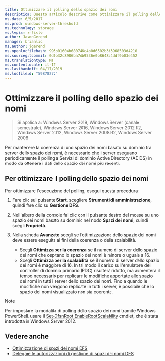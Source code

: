 ```yaml
---
title: Ottimizzare il polling dello spazio dei nomi
description: Questo articolo descrive come ottimizzare il polling dello spazio dei nomi per mantenere la coerenza di uno spazio dei nomi basato su domino tra server dello spazio dei nomi
ms.date: 6/5/2017
ms.prod: windows-server-threshold
ms.technology: storage
ms.topic: article
author: JasonGerend
manager: brianlic
ms.author: jgerend
ms.openlocfilehash: 995b01604b680746c4b0d6502b3b3968503d4210
ms.sourcegitcommit: 0d0b32c8986ba7db9536e0b8648d4ddf9b03e452
ms.translationtype: MT
ms.contentlocale: it-IT
ms.lasthandoff: 04/17/2019
ms.locfileid: "59878272"
---
```

# <a name="optimize-namespace-polling"></a>Ottimizzare il polling dello spazio dei nomi

> Si applica a: Windows Server 2019, Windows Server (canale semestrale), Windows Server 2016, Windows Server 2012 R2, Windows Server 2012, Windows Server 2008 R2, Windows Server 2008

Per mantenere la coerenza di uno spazio dei nomi basato su dominio tra server dello spazio dei nomi, è necessario che i server eseguano periodicamente il polling a Servizi di dominio Active Directory (AD DS) in modo da ottenere i dati dello spazio dei nomi più recenti. 

## <a name="to-optimize-namespace-polling"></a>Per ottimizzare il polling dello spazio dei nomi

Per ottimizzare l'esecuzione del polling, esegui questa procedura:

1.  Fare clic sul pulsante **Start**, scegliere **Strumenti di amministrazione**, quindi fare clic su **Gestione DFS**.

2.  Nell'albero della console fai clic con il pulsante destro del mouse su uno spazio dei nomi basato su dominio nel nodo **Spazi dei nomi**, quindi scegli **Proprietà**.

3.  Nella scheda **Avanzate** scegli se l'ottimizzazione dello spazio dei nomi deve essere eseguita ai fini della coerenza o della scalabilità.

    -   Scegli **Ottimizza per la coerenza** se il numero di server dello spazio dei nomi che ospitano lo spazio dei nomi è minore o uguale a 16.
    -   Scegli **Ottimizza per la scalabilità** se il numero di server dello spazio dei nomi è maggiore di 16. In tal modo il carico sull'emulatore del controller di dominio primario (PDC) risulterà ridotto, ma aumenterà il tempo necessario per replicare le modifiche apportate allo spazio dei nomi in tutti i server dello spazio dei nomi. Fino a quando le modifiche non vengono replicate in tutti i server, è possibile che lo spazio dei nomi visualizzato non sia coerente.

> [!NOTE]
> Per impostare la modalità di polling dello spazio dei nomi tramite Windows PowerShell, usare il [Set-DfsnRoot EnableRootScalability](https://technet.microsoft.com/library/jj884281.aspx) cmdlet, che è stata introdotta in Windows Server 2012.

## <a name="see-also"></a>Vedere anche

-   [Ottimizzazione di spazi dei nomi DFS](tuning-dfs-namespaces.md)
-   [Delegare le autorizzazioni di gestione di spazi dei nomi DFS](delegate-management-permissions-for-dfs-namespaces.md)